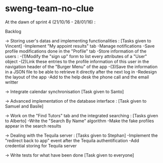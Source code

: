# sweng-team-no-clue

At the dawn of sprint 4 (21/10/16 - 28/01/16) :

Backlog

-> Storing user's datas and implementing functionalities : [Tasks given to Vincent]
-Implement "My appoint results" tab
-Manage notifications
-Save profile modifications done in the "Profile" tab
-Store information of the users :
-(1)Modify the "sign up" form to list every attributes of a "User" object
-(2)Link these entries to the profile information of this user in the navigation header of the "Burger Menu" of the app
-(3)Save the information in a JSON file to be able to retrieve it directly after the next log in
-Redesign the layout of the app
-Add to the help desk the phone call and the email writter

-> Integrate calendar synchronisation [Task given to Santo]

-> Advanced implementation of the database interface : [Task given to Samuel and Basile]

-> Work on the "Find Tutors" tab and the integrated searching : [Tasks given to Alberto]
-Write the "Search By Name" algorithm 
-Make the fake profiles appear in the search results

-> Dealing with the Tequila server : [Tasks given to Stephan]
-Implement the "redirect back to app" event after the Tequila authentification
-Add credential storing for Tequila server

-> Write tests for what have been done [Task given to everyone]
